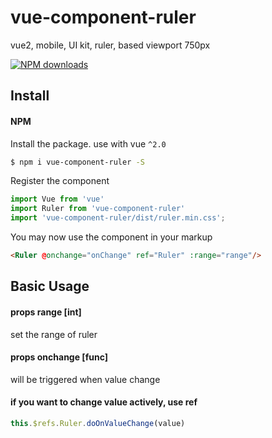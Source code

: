 # vue-component-ruler
vue2, mobile, UI kit, ruler, based viewport 750px

[![NPM downloads](https://img.shields.io/npm/dm/vue-component-ruler.svg?style=flat-square)](https://www.npmjs.com/package/vue-component-ruler)

## Install

#### NPM
Install the package. use with vue `^2.0`

```bash
$ npm i vue-component-ruler -S
```

Register the component

```js
import Vue from 'vue'
import Ruler from 'vue-component-ruler'
import 'vue-component-ruler/dist/ruler.min.css';
```

You may now use the component in your markup

```html
<Ruler @onchange="onChange" ref="Ruler" :range="range"/>
```

## Basic Usage

#### props range [int]
set the range of ruler

#### props onchange [func]
will be triggered when value change

#### if you want to change value actively, use ref
```js
this.$refs.Ruler.doOnValueChange(value)
```
